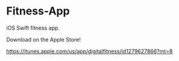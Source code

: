 # Fitness-App

iOS Swift fitness app.

Download on the Apple Store!

https://itunes.apple.com/us/app/digitalfitness/id1279627866?mt=8
